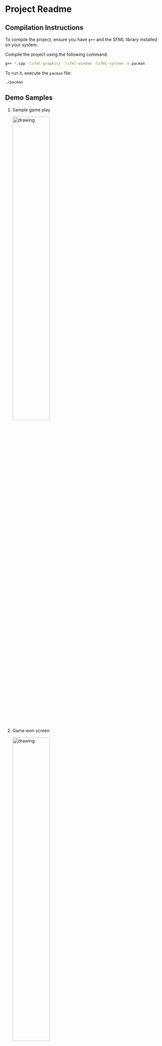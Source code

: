 # Project Readme

## Compilation Instructions

To compile the project, ensure you have `g++` and the SFML library installed on your system.

Compile the project using the following command:

```bash
g++ *.cpp -lsfml-graphics -lsfml-window -lsfml-system -o pacman
```

To run it, execute the `pacman` file:

```bash
./pacman
```

## Demo Samples

1. Sample game play
   <!-- ![Sample game play](./readme_assets/game_demo.gif) -->
   <img src="./readme_assets/game_demo.gif" alt="drawing" width="50%" height="50%"/>

2. Game won screen
   <!-- ![Game won screen](./readme_assets/game_won_screen.png) -->
   <img src="./readme_assets/game_won_screen.png" alt="drawing" width="50%" height="50%"/>

3. Game lost screen
   <!-- ![Game lost screen](./readme_assets/game_over_screen.png) -->
   <img src="./readme_assets/game_over_screen.png" alt="drawing" width="50%" height="50%"/>

## Gameplay Mechanics

The gameplay is centered around Pac-Man consuming all pellets while avoiding pursuit by the ghosts.
Each of the ghosts has 3 modes:

### i) Scatter Mode

• Default starting mode for all ghosts whereby they target their respective corners within the game map.

• The target corners are inaccessible and the ghosts cannot stop moving or reverse direction.

• They are forced to continue past the target but will turn back towards it as soon as possible.

• This results in each ghost's path eventually becoming a fixed loop in their corner.

• If left in Scatter mode, each ghost would remain in its loop indefinitely.

• However, the game's configuration limits the mode to the first 7 seconds of the game which later on switches to chase mode unless interrupted by Pac-Man eating an energizer causing a switch to frightened mode.

![Ghosts Scatter Mode](./readme_assets/ghosts-scatter-mode.png)

_Each ghost's target tile and eventual looping path, color-coded to match their own color._

### ii) Frightened Mode

• Occurs when Pac-Man consumes an energizer resulting in slow movement of the ghosts as well as switching color to dark blue.

• During this mode, Pac-Man can openly attack any of the ghosts without losing a life.

### iii) Chase Mode

• Occurs automatically after the 7 seconds of the scatter mode have elapsed.

• This causes the ghosts to target Pac-Man each in their unique way.

• During this mode, Pac-Man is vulnerable to the ghosts and contact between Pac-Man and any of the ghosts will cost the player a life.

## Game Entities

### 1. Pac-Man

• Is the controllable yellow character that is under the control of the player.

• Control is automatic such that provided there is no wall Pac-Man will progressively move in that current direction until he encounters an obstacle.

• Upon arriving at a junction (map regions with more than 1 pathway), the player can switch Pac-Man's current direction by hitting a different arrow key.

Pac-Man's control scheme is as follows:

• Up arrow key: move up

• Down arrow key: move downwards

• Right arrow key: move to the right

• Left arrow key: move to the left

### 2. Ghosts House

• Only one ghost (the red ghost) begins in the actual maze, while the others are inside a small area in the middle of the maze, often referred to as the "ghost house".

• The pink, blue, and orange ghosts will only return to this area if they are eaten by an energized Pac-Man (when mode = Frightened mode), or as a result of their positions being reset when Pac-Man dies.

• The ghost house is otherwise inaccessible, and is not a valid area for Pac-Man or the ghosts to move into once.

### 3. Target Tiles

• Much of Pac-Man's design and mechanics revolve around the idea of the board being split into tiles.

• As an example of the impact of tiles, a ghost is considered to have caught Pac-Man when it occupies the same tile as him.

• The large majority of the time, each ghost has a specific tile that it is trying to reach, and its behavior revolves around trying to get to that tile from its current one.

### 4. Ghosts

• These are the game enemies: four little ghost-shaped monsters, each of them a different color - blue, yellow, pink, and red.

#### Individual Ghost Personalities

The only differences between the ghosts are their methods of selecting target tiles in Chase and Scatter modes.

![Ghost Personalities](./readme_assets/ghost-pesonalities.png)

_Character and nicknames of the ghosts in English and Japanese._

## Ghost Targeting Strategies

### i) The Red Ghost

- The red ghost starts outside of the ghost house and is usually the first one to be seen as a threat, as he makes a beeline for Pac-Man almost immediately.
- In Chase mode, the red ghost’s target tile is defined as Pac-Man's current tile, ensuring that it follows directly behind Pac-Man.

  ![Red Ghost Targeting](./readme_assets/red-ghost-targeting.png)

### ii) The Pink Ghost

- The pink ghost starts inside the ghost house but always exits immediately.
- His targeting scheme attempts to move him to the place where Pac-Man is going, instead of where he currently is.
- In Chase mode, the pink ghost’s target tile is determined by looking at Pac-Man's current position and orientation, selecting the location four tiles straight ahead of Pac-Man.

  ![Pink Ghost Targeting](./readme_assets/pink-ghost-targeting.png)

### iii) The Blue Ghost

- The blue ghost is difficult to predict as he uses both Pac-Man's position/facing and the red ghost's position in his calculation.
- To locate the blue ghost’s target, we start by selecting the position two tiles in front of Pac-Man, similar to the pink ghost’s targeting method.
- Then, we imagine drawing a vector from the red ghost’s position to this tile and double the length of the vector.
- The tile that this new, extended vector ends on will be the blue ghost’s actual target.

  ![Blue Ghost Targeting](./readme_assets/blue-ghost-targeting.png)

### iv) The Orange Ghost

- The orange ghost’s targeting has two separate modes based on his proximity to Pac-Man.
- If he is farther away, his targeting is identical to the red ghost, using Pac-Man's current tile as his target.

  ![Orange Ghost Targeting 1](./readme_assets/orange-ghost-targeting1.png)

- However, if his distance to Pac-Man becomes less than eight tiles, the orange ghost’s target is set to the same tile as his fixed one in Scatter mode, just outside the bottom-left corner of the maze.
- This method alternates between coming directly towards Pac-Man and heading back to his corner whenever he gets too close.

  ![Orange Ghost Targeting 2](./readme_assets/orange-ghost-targeting2.png)

## Code Implementation for Game Play Mechanics

### i) Pacman and Ghost Collision

- Implemented using circle collision detection.
- Involves having a circle surround the sprites (png images of the various characters) of the two entities.
- Calculate the Euclidean distance between the two entities.
- Collision is detected if the distance between the two sprites is less than the sum of the two circle radii.

### ii) Setting Optimal Direction before Movement

- Implemented using a greedy search algorithm:
  - Check immediate surroundings for walls in all four directions.
  - Keep track of the Euclidean distance from each unblocked cell to the target in a map in key-value pairs.
  - If there are multiple accessible paths, select the direction with the lowest Euclidean distance.
  - If only one path is accessible, set the direction as the value of the key of the first element in the map.
  - Clear elements of the map after setting the optimal direction.

### iii) Animations

- Implemented using sprite sheet PNGs containing multiple images.
- Display specific sections of the PNG image based on time intervals.
- The cycle of image portions starts from a specific point, goes up to a designated end, and then returns to the origin.

### iv) Chase Mode for the Red Ghost

- Set the red ghost's target as Pacman's position.
- Get the optimal direction using Pacman as the target.
- With the optimal direction, increment the ghost's x or y position by some specified value

### v) Chase Mode for the Pink Ghost

- Calculate four tiles in Pacman's direction to get the pink ghost's target.
- Set the optimal direction using this new target and increment the ghost's x or y position.

### vi) Chase Mode for the Blue Ghost

- Get pacman's position and direction and calculate 2 tiles in pacman's direction to get the red ghost's initial target.
- Get the red ghost's position and calculate the euclidean distance between the red ghost and the initial target(2 tiles ahead of pacman).
- Double this distance
- The end point of this vector is the blue ghost's target
- Obtaining blue ghost's target(coordinates at the vector's end) involved :
  - Get angle between this vector and the x-axis using the red ghost and the initial target coordinates (Angle is obtained by getting dy and dx then using SOHCAHTOA)
  - Now with the angle between x-axis and the vector distance, we can compute dy and dx and with the red ghosts coordinates we can offset it using dy and dx to get the vector's end coordinates.
- Set the optimal direction using this new target and increment the ghost's x or y position by some specified value.

### vii) Chase Mode for the Orange Ghost

- Get the manhattan distance(sum of absolute values of dy and dx for 2 coordinates) from the orange ghost to pacman.
- If the distance is greater than eight cells, use the red ghost's targeting approach; otherwise, target its corner from the scatter mode.
- Set the optimal direction using this new target and increment the ghost's x or y position by some specified value.

## Technologies Used

• C++

• SFML

## Content Reference

For more details on the behavior of the ghosts in Pac-Man, visit [Understanding Pac-Man Ghost Behavior](https://gameinternals.com/understanding-pac-man-ghost-behavior).
